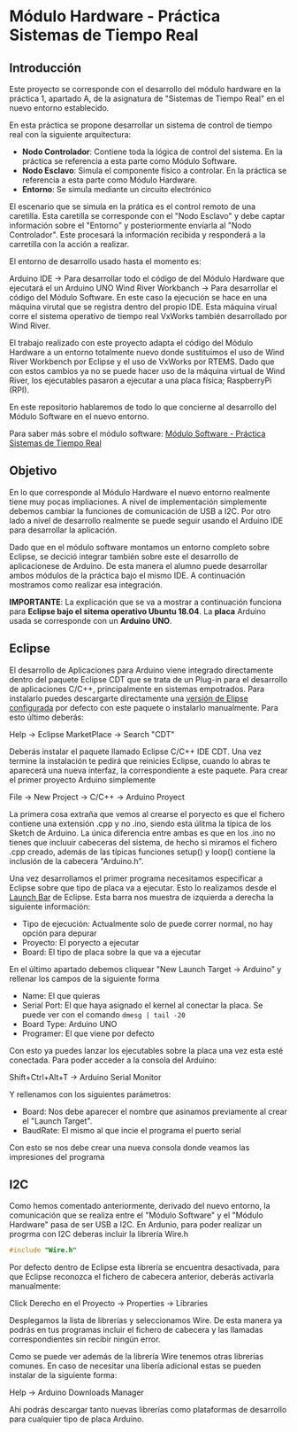 # Módulo Hardware - Práctica Sistemas de Tiempo Real

## Introducción

Este proyecto se corresponde con el desarrollo del módulo hardware en la práctica 1, apartado A, de la asignatura de "Sistemas de Tiempo Real" en el nuevo entorno establecido.

En esta práctica se propone desarrollar un sistema de control de tiempo real con la siguiente arquitectura:

* **Nodo Controlador**: Contiene toda la lógica de control del sistema. En la práctica se referencia a esta parte como Módulo Software.
* **Nodo Esclavo**: Simula el componente físico a controlar. En la práctica se referencia a esta parte como Módulo Hardware.
* **Entorno**: Se simula mediante un circuito electrónico

El escenario que se simula en la prática es el control remoto de una caretilla. Esta caretilla se corresponde con el "Nodo Esclavo" y debe captar información sobre el "Entorno" y posteriormente envíarla al "Nodo Controlador". Este procesará la información recibida y responderá a la carretilla con la acción a realizar.

El entorno de desarrollo usado hasta el momento es:

Arduino IDE -> Para desarrollar todo el código de del Módulo Hardware que ejecutará el un Arduino UNO
Wind River Workbanch -> Para desarrollar el código del Módulo Software. En este caso la ejecución se hace en una máquina virutal que se registra dentro del propio IDE. Esta máquina virual corre el sistema operativo de tiempo real VxWorks también desarrollado por Wind River.

El trabajo realizado con este proyecto adapta el código del Módulo Hardware a un entorno totalmente nuevo donde sustituimos el uso de Wind River Workbench por Eclipse y el uso de VxWorks por RTEMS. Dado que con estos cambios ya no se puede hacer uso de la máquina virtual de Wind River, los ejecutables pasaron a ejecutar a una placa física; RaspberryPi (RPI).

En este repositorio hablaremos de todo lo que concierne al desarrollo del Módulo Software en el nuevo entorno.

Para saber más sobre el módulo software: [Módulo Software - Práctica Sistemas de Tiempo Real](https://github.com/MarioPalomaresGallego/Practica1ASw)

## Objetivo

En lo que corresponde al Módulo Hardware el nuevo entorno realmente tiene muy pocas impliaciones. A nivel de implementación simplemente debemos cambiar la funciones de comunicación de USB a I2C. Por otro lado a nivel de desarrollo realmente se puede seguir usando el Arduino IDE para desarrollar la aplicación.

Dado que en el módulo software montamos un entorno completo sobre Eclipse, se decició integrar también sobre este el desarrollo de aplicacionese de Arduino.  De esta manera el alumno puede desarrollar ambos módulos de la práctica bajo el mismo IDE. A continuación mostramos como realizar esa integración.

**IMPORTANTE**: La explicación que se va a mostrar a continuación funciona para **Eclipse bajo el sitema operativo Ubuntu 18.04**. La **placa** Arduino usada se corresponde con un **Arduino UNO**.

## Eclipse

El desarrollo de Aplicaciones para Arduino viene integrado directamente dentro del paquete Eclipse CDT que se trata de un Plug-in para el desarrollo de aplicaciones C/C++, principalmente en sistemas empotrados. Para instalarlo puedes descargarte directamente una [versión de Elipse configurada](https://www.eclipse.org/downloads/packages/release/helios/sr2/eclipse-ide-cc-developers) por defecto con este  paquete o instalarlo manualmente. Para esto último deberás:

Help -> Eclipse MarketPlace -> Search "CDT" 

Deberás instalar el paquete llamado Eclipse C/C++ IDE CDT. Una vez termine la instalación te pedirá que reinicies Eclipse, cuando lo abras te aparecerá una nueva interfaz, la correspondiente a este paquete. Para crear el primer proyecto Arduino simplemente

File -> New Project -> C/C++ -> Arduino Proyect

La primera cosa extraña que vemos al crearse el poryecto es que el fichero contiene una extensión .cpp y no .ino, siendo esta úlitma la típica de los Sketch de Arduino. La única diferencia entre ambas es que en los .ino no tienes que incluuir cabeceras del sistema, de hecho si miramos el fichero .cpp creado, además de las típicas funciones setup() y loop() contiene la inclusión de la cabecera "Arduino.h".

Una vez desarrollamos el primer programa necesitamos especificar a Eclipse sobre que tipo de placa va a ejecutar. Esto lo realizamos desde el [Launch Bar](https://www.eclipse.org/community/eclipse_newsletter/2017/april/images/launch_bar_sm.png) de Eclipse. Esta barra nos muestra de izquierda a derecha la siguiente información:

* Tipo de ejecución: Actualmente solo de puede correr normal, no hay opción para depurar
* Proyecto: El poryecto a ejecutar
* Board: El tipo de placa sobre la que va a ejecutar

En el último apartado debemos cliquear "New Launch Target -> Arduino" y rellenar los campos de la siguiente forma

* Name: El que quieras
* Serial Port: El que haya asignado el kernel al conectar la placa. Se puede ver con el comando `dmesg | tail -20`
* Board Type: Arduino UNO
* Programer: El que viene por defecto

Con esto ya puedes lanzar los ejecutables sobre la placa una vez esta esté conectada. Para poder acceder a la consola del Arduino:

Shift+Ctrl+Alt+T -> Arduino Serial Monitor

Y rellenamos con los siguientes parámetros:

* Board: Nos debe aparecer el nombre que asinamos previamente al crear el "Launch Target".
* BaudRate: El mismo al que incie el programa el puerto serial

Con esto se nos debe crear una nueva consola donde veamos las impresiones del programa

## I2C

Como hemos comentado anteriormente, derivado del nuevo entorno, la comunicación que se realiza entre el "Módulo Software" y el "Módulo Hardware" pasa de ser USB a I2C. En Ardunio, para poder realizar un progrma con I2C deberas incluir la librería Wire.h

```C
#include "Wire.h"
```

Por defecto dentro de Eclipse esta librería se encuentra desactivada, para que Eclipse reconozca el fichero de cabecera anterior, deberás activarla manualmente:

Click Derecho en el Proyecto -> Properties -> Libraries 

Desplegamos la lista de librerías y seleccionamos Wire. De esta manera ya podrás en tus programas incluir el fichero de cabecera y las llamadas correspondientes sin recibir ningún error.

Como se puede ver además de la librería Wire tenemos otras librerías comunes. En caso de necesitar una libería adicional estas se pueden instalar de la siguiente forma:

Help -> Arduino Downloads Manager

Ahi podrás descargar tanto nuevas librerías como plataformas de desarrollo para cualquier tipo de placa Arduino.
